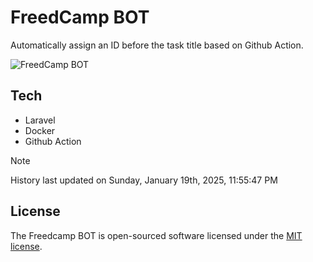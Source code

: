 # FreedCamp BOT

Automatically assign an ID before the task title based on Github Action.

![FreedCamp BOT](https://repository-images.githubusercontent.com/737932867/7d34798b-2680-471c-b089-a78a718d3d6a)

## Tech

- Laravel
- Docker
- Github Action

> [!NOTE]  
> History last updated on Sunday, January 19th, 2025, 11:55:47 PM

## License

The Freedcamp BOT is open-sourced software licensed under the [MIT license](https://opensource.org/licenses/MIT).
